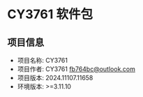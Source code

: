 # CY3761 软件包

## 项目信息
+ 项目名称: CY3761
+ 项目作者: CY3761 <fb764bc@outlook.com>
+ 项目版本: 2024.11107.11658
+ 环境版本: >=3.11.10

